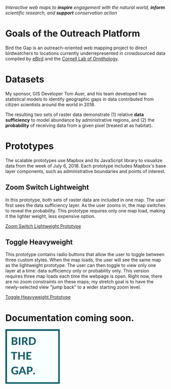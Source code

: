 _Interactive web maps to **inspire** engagement with the natural world, **inform** scientific research, and **support** conservation action_

# Goals of the Outreach Platform

Bird the Gap is an outreach-oriented web mapping project to direct birdwatchers to locations currently underrepresented in crowdsourced data compiled by [eBird](https://ebird.org/about/) and the [Cornell Lab of Ornithology](https://www.birds.cornell.edu/home).

# Datasets

My sponsor, GIS Developer Tom Auer, and his team developed two statistical models to identify geographic gaps in data contributed from citizen scientists around the world in 2018.

The resulting two sets of raster data demonstrate (1) relative **data sufficiency** to model abundance by administrative regions, and (2) the **probability** of receiving data from a given pixel (treated at as habitat).

# Prototypes

The scalable prototypes use Mapbox and its JavaScript library to visualize data from the week of July 6, 2018. Each prototype includes Mapbox's base layer components, such as administrative boundaries and points of interest.

## Zoom Switch Lightweight

In this prototype, both sets of raster data are included in one map. The user first sees the data sufficiency layer. As the user zooms in, the map switches to reveal the probability. This prototype requires only one map load, making it the lighter weight, less expensive option.

[Zoom Switch Lightweight Prototype](https://ekamoe.github.io/zoom-switch-lightweight/)

## Toggle Heavyweight

This prototype contains radio buttons that allow the user to toggle between three custom styles. When the map loads, the user will see the same map as the lightweight prototype. The user can then toggle to view only one layer at a time: data sufficiency only or probability only. This version requires three map loads each time the webpage is open. Right now, there are no zoom constraints on these maps; my stretch goal is to have the newly-selected view "jump back" to a wider starting zoom level.

[Toggle Heavyweight Prototype](https://ekamoe.github.io/toggle-heavyweight/)

# Documentation coming soon.

![bird the gap logo](images/bird-the-gap-logo-170.png)
